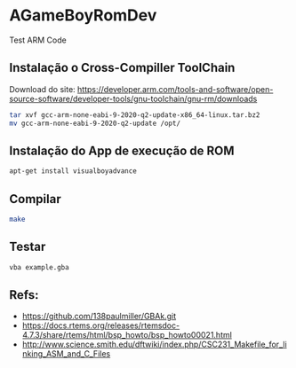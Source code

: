 # AGameBoyRomDev
Test ARM Code 

## Instalação o Cross-Compiller ToolChain
Download do site: https://developer.arm.com/tools-and-software/open-source-software/developer-tools/gnu-toolchain/gnu-rm/downloads

```bash
tar xvf gcc-arm-none-eabi-9-2020-q2-update-x86_64-linux.tar.bz2
mv gcc-arm-none-eabi-9-2020-q2-update /opt/
```

## Instalação do App de execução de ROM
```bash
apt-get install visualboyadvance
```

## Compilar
```bash
make
```

## Testar
```bash
vba example.gba 
```

## Refs:
- https://github.com/138paulmiller/GBAk.git
- https://docs.rtems.org/releases/rtemsdoc-4.7.3/share/rtems/html/bsp_howto/bsp_howto00021.html
- http://www.science.smith.edu/dftwiki/index.php/CSC231_Makefile_for_linking_ASM_and_C_Files
